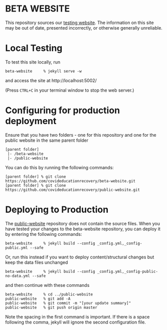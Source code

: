 # BETA WEBSITE

This repository sources our [testing website](https://beta.covideducationrecovery.global/). The information on this site may be out of date, presented incorrectly, or otherwise generally unreliable.


# Local Testing
To test this site locally, run
```
beta-website     % jekyll serve -w
```
and access the site at http://localhost:5002/

(Press `CTRL+C` in your terminal window to stop the web server.)


# Configuring for production deployment

Ensure that you have two folders - one for this repository and one for the public website in the same parent folder
```
[parent folder]
 |- /beta-website
 |- /public-website 
```

You can do this by running the following commands:
```
[parent folder] % git clone https://github.com/covideducationrecovery/beta-website.git
[parent folder] % git clone https://github.com/covideducationrecovery/public-website.git
```

# Deploying to Production
The [public-website](https://github.com/covideducationrecovery/public-website) repository does not contain the source files. When you have tested your changes to the beta-website repository, you can deploy it by entering the following commands:

```
beta-website     % jekyll build --config _config.yml,_config-public.yml --safe
```
Or, run this instead if you want to deploy content/structural changes but keep the data files unchanged
```
beta-website     % jekyll build --config _config.yml,_config-public-no-data.yml --safe
```
and then continue with these commands
```
beta-website     % cd ../public-website
public-website   % git add -A
public-website   % git commit -m "[your update summary]"
public-website   % git push origin master
```

Note the spacing in the first command is important. If there is a space following the comma, jekyll will ignore the second configuration file.
